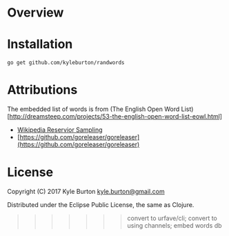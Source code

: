 # Overview

# Installation

```
go get github.com/kyleburton/randwords
```

# Attributions

The embedded list of words is from (The English Open Word List)[http://dreamsteep.com/projects/53-the-english-open-word-list-eowl.html]

* [Wikipedia Reservior Sampling](https://en.wikipedia.org/wiki/Reservoir_sampling)
* [https://github.com/goreleaser/goreleaser](https://github.com/goreleaser/goreleaser)

# License

Copyright (C) 2017 Kyle Burton <kyle.burton@gmail.com>

Distributed under the Eclipse Public License, the same as Clojure.
>>>>>>> convert to urfave/cli; convert to using channels; embed words db
